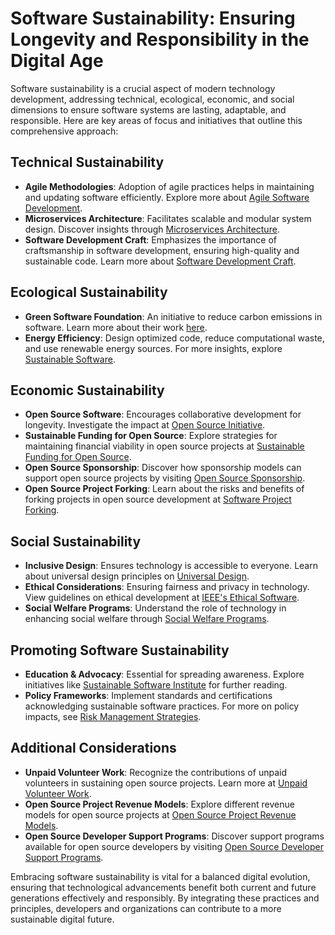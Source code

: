 # Software Sustainability: Ensuring Longevity and Responsibility in the Digital Age

Software sustainability is a crucial aspect of modern technology development, addressing technical, ecological, economic, and social dimensions to ensure software systems are lasting, adaptable, and responsible. Here are key areas of focus and initiatives that outline this comprehensive approach:

## Technical Sustainability

- **Agile Methodologies**: Adoption of agile practices helps in maintaining and updating software efficiently. Explore more about [Agile Software Development](https://en.wikipedia.org/wiki/Agile_software_development).
- **Microservices Architecture**: Facilitates scalable and modular system design. Discover insights through [Microservices Architecture](https://microservices.io/).
- **Software Development Craft**: Emphasizes the importance of craftsmanship in software development, ensuring high-quality and sustainable code. Learn more about [Software Development Craft](https://www.license-token.com/wiki/software-development-craft).

## Ecological Sustainability

- **Green Software Foundation**: An initiative to reduce carbon emissions in software. Learn more about their work [here](https://greensoftware.foundation/).
- **Energy Efficiency**: Design optimized code, reduce computational waste, and use renewable energy sources. For more insights, explore [Sustainable Software](https://www.license-token.com/wiki/software-sustainability).

## Economic Sustainability

- **Open Source Software**: Encourages collaborative development for longevity. Investigate the impact at [Open Source Initiative](https://opensource.org/).
- **Sustainable Funding for Open Source**: Explore strategies for maintaining financial viability in open source projects at [Sustainable Funding for Open Source](https://www.license-token.com/wiki/sustainable-funding-for-open-source).
- **Open Source Sponsorship**: Discover how sponsorship models can support open source projects by visiting [Open Source Sponsorship](https://www.license-token.com/wiki/open-source-sponsorship).
- **Open Source Project Forking**: Learn about the risks and benefits of forking projects in open source development at [Software Project Forking](https://www.license-token.com/wiki/software-project-forking).

## Social Sustainability

- **Inclusive Design**: Ensures technology is accessible to everyone. Learn about universal design principles on [Universal Design](https://universaldesign.ie/).
- **Ethical Considerations**: Ensuring fairness and privacy in technology. View guidelines on ethical development at [IEEE's Ethical Software](https://ethicsinaction.ieee.org/).
- **Social Welfare Programs**: Understand the role of technology in enhancing social welfare through [Social Welfare Programs](https://www.license-token.com/wiki/social-welfare-programs).

## Promoting Software Sustainability

- **Education & Advocacy**: Essential for spreading awareness. Explore initiatives like [Sustainable Software Institute](https://www.software.ac.uk/) for further reading.
- **Policy Frameworks**: Implement standards and certifications acknowledging sustainable software practices. For more on policy impacts, see [Risk Management Strategies](https://www.license-token.com/wiki/risk-management-strategies).

## Additional Considerations

- **Unpaid Volunteer Work**: Recognize the contributions of unpaid volunteers in sustaining open source projects. Learn more at [Unpaid Volunteer Work](https://www.license-token.com/wiki/unpaid-volunteer-work).
- **Open Source Project Revenue Models**: Explore different revenue models for open source projects at [Open Source Project Revenue Models](https://www.license-token.com/wiki/open-source-project-revenue-models).
- **Open Source Developer Support Programs**: Discover support programs available for open source developers by visiting [Open Source Developer Support Programs](https://www.license-token.com/wiki/open-source-developer-support-programs).

Embracing software sustainability is vital for a balanced digital evolution, ensuring that technological advancements benefit both current and future generations effectively and responsibly. By integrating these practices and principles, developers and organizations can contribute to a more sustainable digital future.